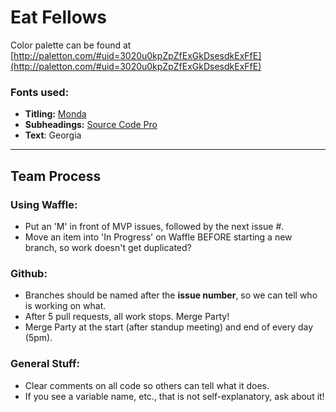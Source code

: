 # Eat Fellows

Color palette can be found at [http://paletton.com/#uid=3020u0kpZpZfExGkDsesdkExFfE](http://paletton.com/#uid=3020u0kpZpZfExGkDsesdkExFfE)

### Fonts used:

* **Titling:** [Monda](https://fonts.google.com/specimen/Monda?selection.family=Monda:400,700&query=Monda)
* **Subheadings:** [Source Code Pro](https://fonts.google.com/specimen/Source+Code+Pro?query=source+code+pro)
* **Text**: Georgia

---

## Team Process ##

### Using Waffle:

* Put an 'M' in front of MVP issues, followed by the next issue #.
* Move an item into 'In Progress' on Waffle BEFORE starting a new branch, so work doesn't get duplicated?

### Github:

* Branches should be named after the **issue number**, so we can tell who is working on what.
* After 5 pull requests, all work stops. Merge Party!
* Merge Party at the start (after standup meeting) and end of every day (5pm).

### General Stuff:

* Clear comments on all code so others can tell what it does.
* If you see a variable name, etc., that is not self-explanatory, ask about it!
